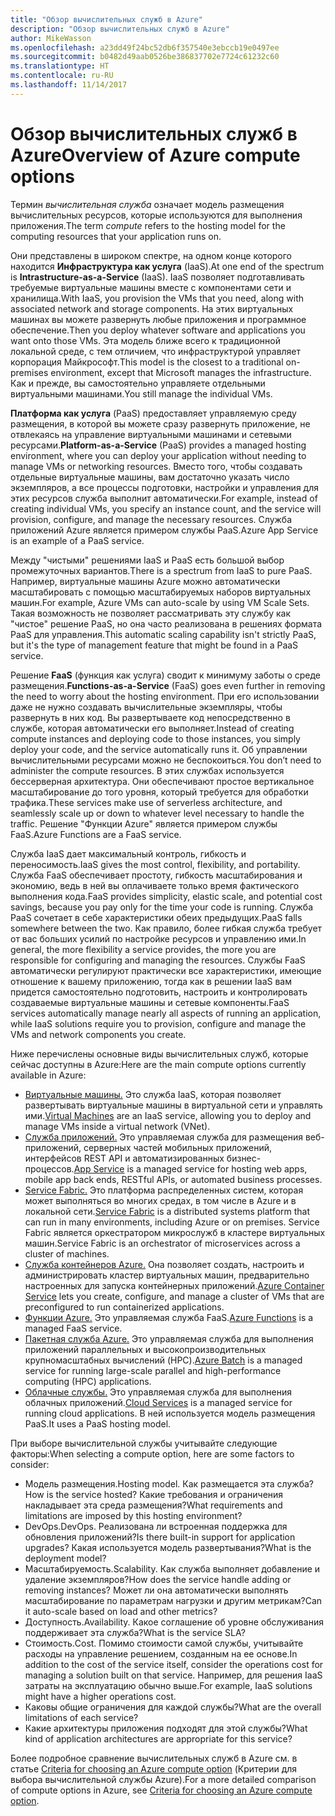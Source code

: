 ```yaml
---
title: "Обзор вычислительных служб в Azure"
description: "Обзор вычислительных служб в Azure"
author: MikeWasson
ms.openlocfilehash: a23dd49f24bc52db6f357540e3ebccb19e0497ee
ms.sourcegitcommit: b0482d49aab0526be386837702e7724c61232c60
ms.translationtype: HT
ms.contentlocale: ru-RU
ms.lasthandoff: 11/14/2017
---
```

# <a name="overview-of-azure-compute-options"></a><span data-ttu-id="8ffcb-103">Обзор вычислительных служб в Azure</span><span class="sxs-lookup"><span data-stu-id="8ffcb-103">Overview of Azure compute options</span></span>

<span data-ttu-id="8ffcb-104">Термин *вычислительная служба* означает модель размещения вычислительных ресурсов, которые используются для выполнения приложения.</span><span class="sxs-lookup"><span data-stu-id="8ffcb-104">The term *compute* refers to the hosting model for the computing resources that your application runs on.</span></span> 

<span data-ttu-id="8ffcb-105">Они представлены в широком спектре, на одном конце которого находится **Инфраструктура как услуга** (IaaS).</span><span class="sxs-lookup"><span data-stu-id="8ffcb-105">At one end of the spectrum is **Intrastructure-as-a-Service** (IaaS).</span></span> <span data-ttu-id="8ffcb-106">IaaS позволяет подготавливать требуемые виртуальные машины вместе с компонентами сети и хранилища.</span><span class="sxs-lookup"><span data-stu-id="8ffcb-106">With IaaS, you provision the VMs that you need, along with associated network and storage components.</span></span> <span data-ttu-id="8ffcb-107">На этих виртуальных машинах вы можете развернуть любые приложения и программное обеспечение.</span><span class="sxs-lookup"><span data-stu-id="8ffcb-107">Then you deploy whatever software and applications you want onto those VMs.</span></span> <span data-ttu-id="8ffcb-108">Эта модель ближе всего к традиционной локальной среде, с тем отличием, что инфраструктурой управляет корпорация Майкрософт.</span><span class="sxs-lookup"><span data-stu-id="8ffcb-108">This model is the closest to a traditional on-premises environment, except that Microsoft manages the infrastructure.</span></span> <span data-ttu-id="8ffcb-109">Как и прежде, вы самостоятельно управляете отдельными виртуальными машинами.</span><span class="sxs-lookup"><span data-stu-id="8ffcb-109">You still manage the individual VMs.</span></span>  

<span data-ttu-id="8ffcb-110">**Платформа как услуга** (PaaS) предоставляет управляемую среду размещения, в которой вы можете сразу развернуть приложение, не отвлекаясь на управление виртуальными машинами и сетевыми ресурсами.</span><span class="sxs-lookup"><span data-stu-id="8ffcb-110">**Platform-as-a-Service** (PaaS) provides a managed hosting environment, where you can deploy your application without needing to manage VMs or networking resources.</span></span> <span data-ttu-id="8ffcb-111">Вместо того, чтобы создавать отдельные виртуальные машины, вам достаточно указать число экземпляров, а все процессы подготовки, настройки и управления для этих ресурсов служба выполнит автоматически.</span><span class="sxs-lookup"><span data-stu-id="8ffcb-111">For example, instead of creating individual VMs, you specify an instance count, and the service will provision, configure, and manage the necessary resources.</span></span> <span data-ttu-id="8ffcb-112">Служба приложений Azure является примером службы PaaS.</span><span class="sxs-lookup"><span data-stu-id="8ffcb-112">Azure App Service is an example of a PaaS service.</span></span>

<span data-ttu-id="8ffcb-113">Между "чистыми" решениями IaaS и PaaS есть большой выбор промежуточных вариантов.</span><span class="sxs-lookup"><span data-stu-id="8ffcb-113">There is a spectrum from IaaS to pure PaaS.</span></span> <span data-ttu-id="8ffcb-114">Например, виртуальные машины Azure можно автоматически масштабировать с помощью масштабируемых наборов виртуальных машин.</span><span class="sxs-lookup"><span data-stu-id="8ffcb-114">For example, Azure VMs can auto-scale by using VM Scale Sets.</span></span> <span data-ttu-id="8ffcb-115">Такая возможность не позволяет рассматривать эту службу как "чистое" решение PaaS, но она часто реализована в решениях формата PaaS для управления.</span><span class="sxs-lookup"><span data-stu-id="8ffcb-115">This automatic scaling capability isn't strictly PaaS, but it's the type of management feature that might be found in a PaaS service.</span></span>

<span data-ttu-id="8ffcb-116">Решение **FaaS** (функция как услуга) сводит к минимуму заботы о среде размещения.</span><span class="sxs-lookup"><span data-stu-id="8ffcb-116">**Functions-as-a-Service** (FaaS) goes even further in removing the need to worry about the hosting environment.</span></span> <span data-ttu-id="8ffcb-117">При его использовании даже не нужно создавать вычислительные экземпляры, чтобы развернуть в них код. Вы развертываете код непосредственно в службе, которая автоматически его выполняет.</span><span class="sxs-lookup"><span data-stu-id="8ffcb-117">Instead of creating compute instances and deploying code to those instances, you simply deploy your code, and the service automatically runs it.</span></span> <span data-ttu-id="8ffcb-118">Об управлении вычислительными ресурсами можно не беспокоиться.</span><span class="sxs-lookup"><span data-stu-id="8ffcb-118">You don’t need to administer the compute resources.</span></span> <span data-ttu-id="8ffcb-119">В этих службах используется бессерверная архитектура. Они обеспечивают простое вертикальное масштабирование до того уровня, который требуется для обработки трафика.</span><span class="sxs-lookup"><span data-stu-id="8ffcb-119">These services make use of serverless architecture, and seamlessly scale up or down to whatever level necessary to handle the traffic.</span></span> <span data-ttu-id="8ffcb-120">Решение "Функции Azure" является примером службы FaaS.</span><span class="sxs-lookup"><span data-stu-id="8ffcb-120">Azure Functions are a FaaS service.</span></span>

<span data-ttu-id="8ffcb-121">Служба IaaS дает максимальный контроль, гибкость и переносимость.</span><span class="sxs-lookup"><span data-stu-id="8ffcb-121">IaaS gives the most control, flexibility, and portability.</span></span> <span data-ttu-id="8ffcb-122">Служба FaaS обеспечивает простоту, гибкость масштабирования и экономию, ведь в ней вы оплачиваете только время фактического выполнения кода.</span><span class="sxs-lookup"><span data-stu-id="8ffcb-122">FaaS provides simplicity, elastic scale, and potential cost savings, because you pay only for the time your code is running.</span></span> <span data-ttu-id="8ffcb-123">Служба PaaS сочетает в себе характеристики обеих предыдущих.</span><span class="sxs-lookup"><span data-stu-id="8ffcb-123">PaaS falls somewhere between the two.</span></span> <span data-ttu-id="8ffcb-124">Как правило, более гибкая служба требует от вас больших усилий по настройке ресурсов и управлению ими.</span><span class="sxs-lookup"><span data-stu-id="8ffcb-124">In general, the more flexibility a service provides, the more you are responsible for configuring and managing the resources.</span></span> <span data-ttu-id="8ffcb-125">Службы FaaS автоматически регулируют практически все характеристики, имеющие отношение к вашему приложению, тогда как в решении IaaS вам придется самостоятельно подготовить, настроить и контролировать создаваемые виртуальные машины и сетевые компоненты.</span><span class="sxs-lookup"><span data-stu-id="8ffcb-125">FaaS services automatically manage nearly all aspects of running an application, while IaaS solutions require you to provision, configure and manage the VMs and network components you create.</span></span>

<span data-ttu-id="8ffcb-126">Ниже перечислены основные виды вычислительных служб, которые сейчас доступны в Azure:</span><span class="sxs-lookup"><span data-stu-id="8ffcb-126">Here are the main compute options currently available in Azure:</span></span>

- <span data-ttu-id="8ffcb-127">[Виртуальные машины.](/azure/virtual-machines/) Это служба IaaS, которая позволяет развертывать виртуальные машины в виртуальной сети и управлять ими.</span><span class="sxs-lookup"><span data-stu-id="8ffcb-127">[Virtual Machines](/azure/virtual-machines/) are an IaaS service, allowing you to deploy and manage VMs inside a virtual network (VNet).</span></span>
- <span data-ttu-id="8ffcb-128">[Служба приложений.](/azure/app-service/app-service-value-prop-what-is) Это управляемая служба для размещения веб-приложений, серверных частей мобильных приложений, интерфейсов REST API и автоматизированных бизнес-процессов.</span><span class="sxs-lookup"><span data-stu-id="8ffcb-128">[App Service](/azure/app-service/app-service-value-prop-what-is) is a managed service for hosting web apps, mobile app back ends, RESTful APIs, or automated business processes.</span></span>
- <span data-ttu-id="8ffcb-129">[Service Fabric.](/azure/service-fabric/service-fabric-overview) Это платформа распределенных систем, которая может выполняться во многих средах, в том числе в Azure и в локальной сети.</span><span class="sxs-lookup"><span data-stu-id="8ffcb-129">[Service Fabric](/azure/service-fabric/service-fabric-overview) is a distributed systems platform that can run in many environments, including Azure or on premises.</span></span> <span data-ttu-id="8ffcb-130">Service Fabric является оркестратором микрослужб в кластере виртуальных машин.</span><span class="sxs-lookup"><span data-stu-id="8ffcb-130">Service Fabric is an orchestrator of microservices across a cluster of machines.</span></span> 
- <span data-ttu-id="8ffcb-131">[Служба контейнеров Azure.](/azure/container-service/container-service-intro) Она позволяет создать, настроить и администрировать кластер виртуальных машин, предварительно настроенных для запуска контейнерных приложений.</span><span class="sxs-lookup"><span data-stu-id="8ffcb-131">[Azure Container Service](/azure/container-service/container-service-intro) lets you create, configure, and manage a cluster of VMs that are preconfigured to run containerized applications.</span></span>
- <span data-ttu-id="8ffcb-132">[Функции Azure.](/azure/azure-functions/functions-overview) Это управляемая служба FaaS.</span><span class="sxs-lookup"><span data-stu-id="8ffcb-132">[Azure Functions](/azure/azure-functions/functions-overview) is a managed FaaS service.</span></span>
- <span data-ttu-id="8ffcb-133">[Пакетная служба Azure.](/azure/batch/batch-technical-overview) Это управляемая служба для выполнения приложений параллельных и высокопроизводительных крупномасштабных вычислений (HPC).</span><span class="sxs-lookup"><span data-stu-id="8ffcb-133">[Azure Batch](/azure/batch/batch-technical-overview) is a managed service for running large-scale parallel and high-performance computing (HPC) applications.</span></span>
- <span data-ttu-id="8ffcb-134">[Облачные службы.](/azure/cloud-services/cloud-services-choose-me) Это управляемая служба для выполнения облачных приложений.</span><span class="sxs-lookup"><span data-stu-id="8ffcb-134">[Cloud Services](/azure/cloud-services/cloud-services-choose-me) is a managed service for running cloud applications.</span></span> <span data-ttu-id="8ffcb-135">В ней используется модель размещения PaaS.</span><span class="sxs-lookup"><span data-stu-id="8ffcb-135">It uses a PaaS hosting model.</span></span> 

<span data-ttu-id="8ffcb-136">При выборе вычислительной службы учитывайте следующие факторы:</span><span class="sxs-lookup"><span data-stu-id="8ffcb-136">When selecting a compute option, here are some factors to consider:</span></span>

- <span data-ttu-id="8ffcb-137">Модель размещения.</span><span class="sxs-lookup"><span data-stu-id="8ffcb-137">Hosting model.</span></span> <span data-ttu-id="8ffcb-138">Как размещается эта служба?</span><span class="sxs-lookup"><span data-stu-id="8ffcb-138">How is the service hosted?</span></span> <span data-ttu-id="8ffcb-139">Какие требования и ограничения накладывает эта среда размещения?</span><span class="sxs-lookup"><span data-stu-id="8ffcb-139">What requirements and limitations are imposed by this hosting environment?</span></span> 
- <span data-ttu-id="8ffcb-140">DevOps.</span><span class="sxs-lookup"><span data-stu-id="8ffcb-140">DevOps.</span></span> <span data-ttu-id="8ffcb-141">Реализована ли встроенная поддержка для обновления приложений?</span><span class="sxs-lookup"><span data-stu-id="8ffcb-141">Is there built-in support for application upgrades?</span></span> <span data-ttu-id="8ffcb-142">Какая используется модель развертывания?</span><span class="sxs-lookup"><span data-stu-id="8ffcb-142">What is the deployment model?</span></span>
- <span data-ttu-id="8ffcb-143">Масштабируемость.</span><span class="sxs-lookup"><span data-stu-id="8ffcb-143">Scalability.</span></span> <span data-ttu-id="8ffcb-144">Как служба выполняет добавление и удаление экземпляров?</span><span class="sxs-lookup"><span data-stu-id="8ffcb-144">How does the service handle adding or removing instances?</span></span> <span data-ttu-id="8ffcb-145">Может ли она автоматически выполнять масштабирование по параметрам нагрузки и другим метрикам?</span><span class="sxs-lookup"><span data-stu-id="8ffcb-145">Can it auto-scale based on load and other metrics?</span></span> 
- <span data-ttu-id="8ffcb-146">Доступность.</span><span class="sxs-lookup"><span data-stu-id="8ffcb-146">Availability.</span></span> <span data-ttu-id="8ffcb-147">Какое соглашение об уровне обслуживания поддерживает эта служба?</span><span class="sxs-lookup"><span data-stu-id="8ffcb-147">What is the service SLA?</span></span> 
- <span data-ttu-id="8ffcb-148">Стоимость.</span><span class="sxs-lookup"><span data-stu-id="8ffcb-148">Cost.</span></span> <span data-ttu-id="8ffcb-149">Помимо стоимости самой службы, учитывайте расходы на управление решением, созданным на ее основе.</span><span class="sxs-lookup"><span data-stu-id="8ffcb-149">In addition to the cost of the service itself, consider the operations cost for managing a solution built on that service.</span></span> <span data-ttu-id="8ffcb-150">Например, для решения IaaS затраты на эксплуатацию обычно выше.</span><span class="sxs-lookup"><span data-stu-id="8ffcb-150">For example, IaaS solutions might have a higher operations cost.</span></span>
- <span data-ttu-id="8ffcb-151">Каковы общие ограничения для каждой службы?</span><span class="sxs-lookup"><span data-stu-id="8ffcb-151">What are the overall limitations of each service?</span></span> 
- <span data-ttu-id="8ffcb-152">Какие архитектуры приложения подходят для этой службы?</span><span class="sxs-lookup"><span data-stu-id="8ffcb-152">What kind of application architectures are appropriate for this service?</span></span> 

<span data-ttu-id="8ffcb-153">Более подробное сравнение вычислительных служб в Azure см. в статье [Criteria for choosing an Azure compute option](./compute-comparison.md) (Критерии для выбора вычислительной службы Azure).</span><span class="sxs-lookup"><span data-stu-id="8ffcb-153">For a more detailed comparison of compute options in Azure, see [Criteria for choosing an Azure compute option](./compute-comparison.md).</span></span>